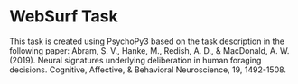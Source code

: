 # WebSurf Task
This task is created using PsychoPy3 based on the task description in the following paper:
Abram, S. V., Hanke, M., Redish, A. D., & MacDonald, A. W. (2019). Neural signatures underlying deliberation in human foraging decisions. Cognitive, Affective, & Behavioral Neuroscience, 19, 1492-1508.

